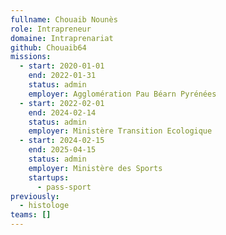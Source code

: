 ```yaml
---
fullname: Chouaib Nounès
role: Intrapreneur
domaine: Intraprenariat
github: Chouaib64
missions:
  - start: 2020-01-01
    end: 2022-01-31
    status: admin
    employer: Agglomération Pau Béarn Pyrénées
  - start: 2022-02-01
    end: 2024-02-14
    status: admin
    employer: Ministère Transition Ecologique
  - start: 2024-02-15
    end: 2025-04-15
    status: admin
    employer: Ministère des Sports
    startups:
      - pass-sport
previously:
  - histologe
teams: []
---
```

